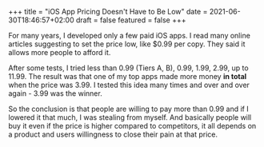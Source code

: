 +++
title = "iOS App Pricing Doesn't Have to Be Low"
date = 2021-06-30T18:46:57+02:00
draft = false
featured = false
+++

For many years, I developed only a few paid iOS apps. I read many online articles suggesting to set the price low, like $0.99 per copy. They said it allows more people to afford it. 

After some tests, I tried less than 0.99 (Tiers A, B), 0.99, 1.99, 2.99, up to 11.99.
The result was that one of my top apps made more money **in total** when the price was 3.99. I tested this idea many times and over and over again - 3.99 was the winner.

So the conclusion is that people are willing to pay more than 0.99 and if I lowered it that much, I was stealing from myself. And basically people will buy it even if the price is higher compared to competitors, it all depends on a product and users willingness to close their pain at that price.